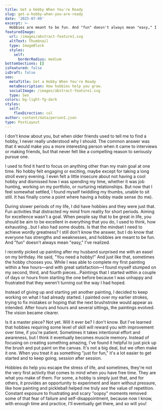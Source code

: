 ```yaml
---
title: Get a Hobby When You're Ready
slug: get-a-hobby-when-you-are-ready
date: '2025-07-09'
excerpt: >-
  Hobbies are meant to be fun. And "fun" doesn't always mean "easy," I've realized. They can also be a playground to experiment and learn without pressure. They are what you make of them.
featuredImage:
  url: /images/abstract-feature1.svg
  altText: Thumbnail
  type: ImageBlock
  styles:
    self:
      borderRadius: medium
bottomSections: []
isFeatured: false
isDraft: false
seo:
  metaTitle: Get a Hobby When You're Ready
  metaDescription: How hobbies help you grow.
  socialImage: /images/abstract-feature1.svg
  type: Seo
colors: bg-light-fg-dark
styles:
  self:
    flexDirection: col
author: content/data/person1.json
type: PostLayout
---
```


I don't know about you, but when older friends used to tell me to find a hobby, I never really understood why I should. The common answer was that it would make you a more interesting person when it came to interviews or making friends, but that never felt like a compelling reason to seriously pursue one.

I used to find it hard to focus on anything other than my main goal at one time. No hobby felt engaging or exciting, maybe except for taking a long stroll every evening. I even felt a little insecure about not having a cool hobby and dismissed how I was spending my time, whether it was job hunting, working on my portfolio, or nurturing relationships. But now that I feel somewhat settled, I found myself twiddling my thumbs, unable to sit still. It has finally come a point where having a hobby made sense (to me).

During slower periods of my life, I did have hobbies and they were just that. Fun activities that distracted my mind from reality for short periods. Aiming for excellence wasn't a goal. When people say that to be great in life, you should be aim to be excellent in everything that you do, I used to think, how exhausting...but I also had some doubts. Is that the mindset I need to achieve wordly greatness? I still don't know the answer, but I do know that everyone has strengths and weaknesses, and hobbies are meant to be fun. And "fun" doesn't always mean "easy," I've realized.

I recently picked up painting after my husband surprised me with an easel on my birthday. He said, "You need a hobby!" And just like that, sometimes the hobby chooses you. While I was able to complete my first painting within a few hours—and with great satisfaction—I found myself stumped on my second, third, and fourth pieces...Paintings that I started within a couple of days or hours from starting the one before because I was unhappy and frustrated that they weren't turning out the way I had hoped.

Instead of giving up and starting yet another painting, I decided to keep working on what I had already started. I painted over my earlier strokes, trying to fix mistakes or hoping that the next brushstroke would appear as intended. After hours and hours and several sittings, the paintings evolved. The vision became clearer.

Is it a master piece? Not yet. Will it ever be? I don't know. But I've learned that hobbies requiring some level of skill will reward you with improvement over time, if you're patient. Sometimes it takes intentional effort and awareness, but I think it eventually becomes muscle memory. Instead of focusing on creating something amazing, I've found it helpful to just pick up the brush and put paint on the canvas. It's not a big deal, but we often make it one. When you treat it as something "just for fun," it's a lot easier to get started and to keep going, session after session.

Hobbies do help you escape the stress of life, and sometimes, they're not the very first activity that comes to mind when you have free time. They are what you make of them. For some, a hobby is simply just that, and for others, it provides an opportunity to experiment and learn without pressure, like how painting and pickleball helped me truly *see* the value of repetition. Constant exposure to frustrating and scary "oopsy" moments removed some of that fear of failure and self-disappointment, because now I know, with enough time and practice, I'll eventually get there, and so will you!
